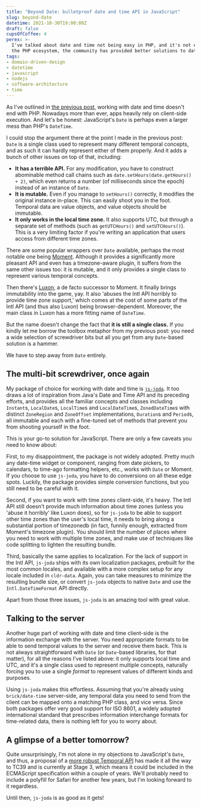 ```yaml
---
title: "Beyond Date: bulletproof date and time API in JavaScript"
slug: beyond-date
datetime: 2021-10-30T19:00:00Z
draft: false
cupsOfCoffee: 4
perex: >-
  I've talked about date and time not being easy in PHP, and it's not easier in JavaScript either. Luckily, similarly to
  the PHP ecosystem, the community has provided better solutions to date and time than the native <code>Date</code>. Let's discuss them.
tags:
- domain-driven-design
- datetime
- javascript
- nodejs
- software-architecture
- time
---
```

As I've outlined in [the previous post](/blog/beyond-datetime-domain-driven-approach), working with date and time doesn't end with PHP. Nowadays more than ever, apps heavily rely on client-side execution. And let's be honest: JavaScript's `Date` is perhaps even a larger mess than PHP's `DateTime`.

I could stop the argument there at the point I made in the previous post: `Date` is a single class used to represent many different temporal concepts, and as such it can hardly represent either of them properly. And it adds a bunch of other issues on top of that, including:

- **It has a terrible API.** For any modification, you have to construct abominable method call chains such as `date.setHours(date.getHours() + 2)`, which even returns a number (of milliseconds since the epoch) instead of an instance of `Date`.
- **It is mutable.** Even if you manage to `setHours()` correctly, it modifies the original instance in-place. This can easily shoot you in the foot. Temporal data are value objects, and value objects should be immutable.
- **It only works in the local time zone.** It also supports UTC, but through a separate set of methods (such as `getUTCHours()` and `setUTCHours()`). This is a very limiting factor if you're writing an application that users access from different time zones.

There are some popular wrappers over `Date` available, perhaps the most notable one being [Moment](https://momentjs.com/). Although it provides a significantly more pleasant API and even has a timezone-aware plugin, it suffers from the same other issues too: it is mutable, and it only provides a single class to represent various temporal concepts.

Then there's [Luxon](https://moment.github.io/luxon/#/), a de facto successor to Moment. It finally brings immutability into the game, yay. It also 'abuses the Intl API horribly to provide time zone support,' which comes at the cost of some parts of the Intl API (and thus also Luxon) being browser-dependent. Moreover, the main class in Luxon has a more fitting name of `DateTime`.

But the name doesn't change the fact that **it is still a single class.** If you kindly let me borrow the toolbox metaphor from my previous post: you need a wide selection of screwdriver bits but all you get from any `Date`-based solution is a hammer.

We have to step away from `Date` entirely.


## The multi-bit screwdriver, once again

My package of choice for working with date and time is [`js-joda`](https://js-joda.github.io/js-joda/). It too draws a lot of inspiration from Java's Date and Time API and its preceding efforts, and provides all the familiar concepts and classes including `Instant`s, `LocalDate`s, `LocalTime`s and `LocalDateTime`s, `ZonedDateTime`s with distinct `ZoneRegion` and `ZoneOffset` implementations, `Duration`s and `Period`s, all immutable and each with a fine-tuned set of methods that prevent you from shooting yourself in the foot.

This is your go-to solution for JavaScript. There are only a few caveats you need to know about:

First, to my disappointment, the package is not widely adopted. Pretty much any date-time widget or component, ranging from date pickers, to calendars, to time-ago formatting helpers, etc., works with `Date` or Moment. If you choose to use `js-joda`, you have to do conversions on all these edge spots. Luckily, the package provides simple conversion functions, but you still need to be careful with it. 

Second, if you want to work with time zones client-side, it's heavy. The Intl API still doesn't provide much information about time zones (unless you 'abuse it horribly' like Luxon does), so for `js-joda` to be able to support other time zones than the user's local time, it needs to bring along a substantial portion of timezonedb (in fact, funnily enough, extracted from Moment's timezone plugin). You should limit the number of places where you need to work with multiple time zones, and make use of techniques like code splitting to lighten the resulting bundle.

Third, basically the same applies to localization. For the lack of support in the Intl API, `js-joda` ships with its own localization packages, prebuilt for the most common locales, and available with a more complex setup for any locale included in `cldr-data`. Again, you can take measures to minimize the resulting bundle size, or convert `js-joda` objects to native `Date` and use the `Intl.DateTimeFormat` API directly.

Apart from those three issues, `js-joda` is an amazing tool with great value.


## Talking to the server

Another huge part of working with date and time client-side is the information exchange with the server. You need appropriate formats to be able to send temporal values to the server and receive them back. This is not always straightforward with `Date` (or `Date`-based libraries, for that matter), for all the reasons I've listed above: it only supports local time and UTC, and it's a single class used to represent multiple concepts, naturally forcing you to use a single _format_ to represent values of different kinds and purposes.

Using `js-joda` makes this effortless. Assuming that you're already using `brick/date-time` server-side, any temporal data you need to send from the client can be mapped onto a matching PHP class, and vice versa. Since both packages offer very good support for ISO 8601, a widely adopted international standard that prescribes information interchange formats for time-related data, there is nothing left for you to worry about.


## A glimpse of a better tomorrow?

Quite unsurprisingly, I'm not alone in my objections to JavaScript's `Date`, and thus, a proposal of a [more robust Temporal API](https://github.com/tc39/proposal-temporal) has made it all the way to TC39 and is currently at Stage 3, which means it could be included in the ECMAScript specification within a couple of years. We'll probably need to include a polyfill for Safari for another few years, but I'm looking forward to it regardless.

Until then, `js-joda` is as good as it gets!
